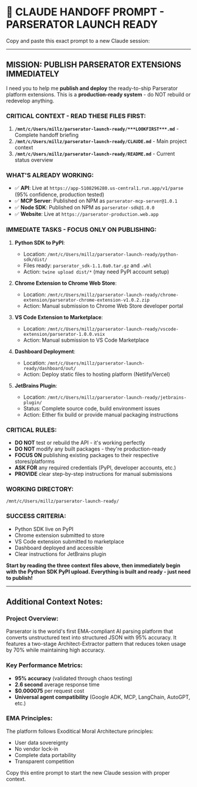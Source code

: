 # 🚀 CLAUDE HANDOFF PROMPT - PARSERATOR LAUNCH READY

Copy and paste this exact prompt to a new Claude session:

---

## MISSION: PUBLISH PARSERATOR EXTENSIONS IMMEDIATELY

I need you to help me **publish and deploy** the ready-to-ship Parserator platform extensions. This is a **production-ready system** - do NOT rebuild or redevelop anything.

### CRITICAL CONTEXT - READ THESE FILES FIRST:
1. **`/mnt/c/Users/millz/parserator-launch-ready/***LOOKFIRST***.md`** - Complete handoff briefing
2. **`/mnt/c/Users/millz/parserator-launch-ready/CLAUDE.md`** - Main project context
3. **`/mnt/c/Users/millz/parserator-launch-ready/README.md`** - Current status overview

### WHAT'S ALREADY WORKING:
- ✅ **API**: Live at `https://app-5108296280.us-central1.run.app/v1/parse` (95% confidence, production tested)
- ✅ **MCP Server**: Published on NPM as `parserator-mcp-server@1.0.1`
- ✅ **Node SDK**: Published on NPM as `parserator-sdk@1.0.0`
- ✅ **Website**: Live at `https://parserator-production.web.app`

### IMMEDIATE TASKS - FOCUS ONLY ON PUBLISHING:

1. **Python SDK to PyPI**:
   - Location: `/mnt/c/Users/millz/parserator-launch-ready/python-sdk/dist/`
   - Files ready: `parserator_sdk-1.1.0a0.tar.gz` and `.whl`
   - Action: `twine upload dist/*` (may need PyPI account setup)

2. **Chrome Extension to Chrome Web Store**:
   - Location: `/mnt/c/Users/millz/parserator-launch-ready/chrome-extension/parserator-chrome-extension-v1.0.2.zip`
   - Action: Manual submission to Chrome Web Store developer portal

3. **VS Code Extension to Marketplace**:
   - Location: `/mnt/c/Users/millz/parserator-launch-ready/vscode-extension/parserator-1.0.0.vsix`
   - Action: Manual submission to VS Code Marketplace

4. **Dashboard Deployment**:
   - Location: `/mnt/c/Users/millz/parserator-launch-ready/dashboard/out/`
   - Action: Deploy static files to hosting platform (Netlify/Vercel)

5. **JetBrains Plugin**:
   - Location: `/mnt/c/Users/millz/parserator-launch-ready/jetbrains-plugin/`
   - Status: Complete source code, build environment issues
   - Action: Either fix build or provide manual packaging instructions

### CRITICAL RULES:
- **DO NOT** test or rebuild the API - it's working perfectly
- **DO NOT** modify any built packages - they're production-ready
- **FOCUS ON** publishing existing packages to their respective stores/platforms
- **ASK FOR** any required credentials (PyPI, developer accounts, etc.)
- **PROVIDE** clear step-by-step instructions for manual submissions

### WORKING DIRECTORY:
`/mnt/c/Users/millz/parserator-launch-ready/`

### SUCCESS CRITERIA:
- Python SDK live on PyPI
- Chrome extension submitted to store
- VS Code extension submitted to marketplace
- Dashboard deployed and accessible
- Clear instructions for JetBrains plugin

**Start by reading the three context files above, then immediately begin with the Python SDK PyPI upload. Everything is built and ready - just need to publish!**

---

## Additional Context Notes:

### Project Overview:
Parserator is the world's first EMA-compliant AI parsing platform that converts unstructured text into structured JSON with 95% accuracy. It features a two-stage Architect-Extractor pattern that reduces token usage by 70% while maintaining high accuracy.

### Key Performance Metrics:
- **95% accuracy** (validated through chaos testing)
- **2.6 second** average response time
- **$0.000075** per request cost
- **Universal agent compatibility** (Google ADK, MCP, LangChain, AutoGPT, etc.)

### EMA Principles:
The platform follows Exoditical Moral Architecture principles:
- User data sovereignty
- No vendor lock-in
- Complete data portability  
- Transparent competition

Copy this entire prompt to start the new Claude session with proper context.